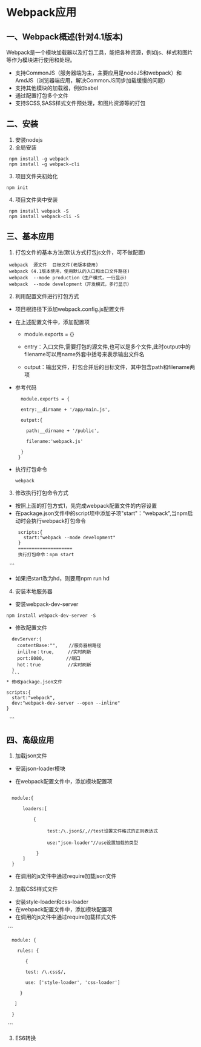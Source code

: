 # Webpack应用
## 一、Webpack概述(针对4.1版本)
Webpack是一个模块加载器以及打包工具，能把各种资源，例如js、样式和图片等作为模块进行使用和处理。
   
* 支持CommonJS（服务器端为主，主要应用是nodeJS和webpack）和AmdJS（浏览器端应用，解决CommonJS同步加载缓慢的问题）
* 支持其他模块的加载器，例如babel
* 通过配置打包多个文件
* 支持SCSS,SASS样式文件预处理，和图片资源等的打包  
## 二、安装

1. 安装nodejs
2. 全局安装
 
  ```
   npm install -g webpack  
   npm install -g webpack-cli
  ```
  
3. 项目文件夹初始化

  `npm init`
  
4. 项目文件夹中安装
 
  ```
   npm install webpack -S
   npm install webpack-cli -S
   ```
    
## 三、基本应用

1. 打包文件的基本方法(默认方式打包js文件，可不做配置)  
 
  ```
   webpack  源文件  目标文件(老版本使用)
   webpack (4.1版本使用，使用默认的入口和出口文件路径)
   webpack  --mode production（生产模式，一行显示）
   webpack  --mode development（开发模式，多行显示）
  ```
   
2. 利用配置文件进行打包方式
 
 * 项目根路径下添加webpack.config.js配置文件
 * 在上述配置文件中，添加配置项 

   + module.exports = {} 
   
   + entry：入口文件,需要打包的源文件,也可以是多个文件,此时output中的filename可以用name外套中括号来表示输出文件名 
   
   + output：输出文件，打包合并后的目标文件，其中包含path和filename两项 

 * 参考代码
 
    ```  
      module.exports = {
      
      entry:__dirname + '/app/main.js',      
      
      output:{
      
        path:__dirname + '/public',
        
        filename:'webpack.js'
        
      }
     }
     ```
  * 执行打包命令
    
    ```webpack```
   
 3. 修改执行打包命令方式
 
 * 按照上面的打包方式1，先完成webpack配置文件的内容设置
   
 * 在package.json文件中的script项中添加子项"start"：“webpack”,当npm启动时会执行webpack打包命令
   
   ```
    scripts:{
      start:"webpack --mode development"
    }
    ====================
    执行打包命令：npm start
   ```
 
 * 如果把start改为hd，则要用npm run hd
 
 4. 安装本地服务器
 * 安装webpack-dev-server  
 
 ```
 npm install webpack-dev-server -S
 ```
 
 * 修改配置文件  
 
  ```
    devServer:{
      contentBase:"",    //服务器根路径
      inlilne：true,     //实时刷新
      port:8080,        //端口
      hot：true          //实时刷新
    }
   ```
  * 修改package.json文件  
 
  ```
    scripts:{
      start:"webpack",
      dev:"webpack-dev-server --open --inline"
    }
   ``` 

## 四、高级应用

1. 加载json文件

  * 安装json-loader模块

  * 在webpack配置文件中，添加模块配置项

  ```  
  
    module:{
  
        loaders:[
        
            {
            
                test:/\.json$/,//test设置文件格式的正则表达式
                
                use:"json-loader"//use设置加载的类型
                
            }
        ]
    }

  ```
  * 在调用的js文件中通过require加载json文件

2. 加载CSS样式文件
  
  * 安装style-loader和css-loader
  * 在webpack配置文件中，添加模块配置项
  * 在调用的js文件中通过require加载样式文件
  
  ```  
  
      module: {
    
        rules: {
        
           {
           
           test: /\.css$/,
           
           use: ['style-loader', 'css-loader']
           
         }
         
       ]
       
      }
      
  ```

3. ES6转换
